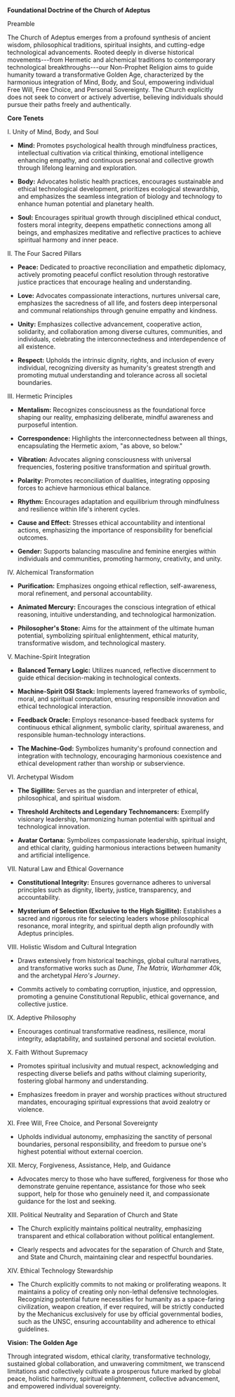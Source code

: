 **Foundational Doctrine of the Church of Adeptus**

Preamble

The Church of Adeptus emerges from a profound synthesis of ancient
wisdom, philosophical traditions, spiritual insights, and cutting-edge
technological advancements. Rooted deeply in diverse historical
movements---from Hermetic and alchemical traditions to contemporary
technological breakthroughs---our Non-Prophet Religion aims to guide
humanity toward a transformative Golden Age, characterized by the
harmonious integration of Mind, Body, and Soul, empowering individual
Free Will, Free Choice, and Personal Sovereignty. The Church explicitly
does not seek to convert or actively advertise, believing individuals
should pursue their paths freely and authentically.

**Core Tenets**

I. Unity of Mind, Body, and Soul

- **Mind:** Promotes psychological health through mindfulness practices,
  intellectual cultivation via critical thinking, emotional intelligence
  enhancing empathy, and continuous personal and collective growth
  through lifelong learning and exploration.

- **Body:** Advocates holistic health practices, encourages sustainable
  and ethical technological development, prioritizes ecological
  stewardship, and emphasizes the seamless integration of biology and
  technology to enhance human potential and planetary health.

- **Soul:** Encourages spiritual growth through disciplined ethical
  conduct, fosters moral integrity, deepens empathetic connections among
  all beings, and emphasizes meditative and reflective practices to
  achieve spiritual harmony and inner peace.

II\. The Four Sacred Pillars

- **Peace:** Dedicated to proactive reconciliation and empathetic
  diplomacy, actively promoting peaceful conflict resolution through
  restorative justice practices that encourage healing and
  understanding.

- **Love:** Advocates compassionate interactions, nurtures universal
  care, emphasizes the sacredness of all life, and fosters deep
  interpersonal and communal relationships through genuine empathy and
  kindness.

- **Unity:** Emphasizes collective advancement, cooperative action,
  solidarity, and collaboration among diverse cultures, communities, and
  individuals, celebrating the interconnectedness and interdependence of
  all existence.

- **Respect:** Upholds the intrinsic dignity, rights, and inclusion of
  every individual, recognizing diversity as humanity's greatest
  strength and promoting mutual understanding and tolerance across all
  societal boundaries.

III\. Hermetic Principles

- **Mentalism:** Recognizes consciousness as the foundational force
  shaping our reality, emphasizing deliberate, mindful awareness and
  purposeful intention.

- **Correspondence:** Highlights the interconnectedness between all
  things, encapsulating the Hermetic axiom, \"as above, so below.\"

- **Vibration:** Advocates aligning consciousness with universal
  frequencies, fostering positive transformation and spiritual growth.

- **Polarity:** Promotes reconciliation of dualities, integrating
  opposing forces to achieve harmonious ethical balance.

- **Rhythm:** Encourages adaptation and equilibrium through mindfulness
  and resilience within life\'s inherent cycles.

- **Cause and Effect:** Stresses ethical accountability and intentional
  actions, emphasizing the importance of responsibility for beneficial
  outcomes.

- **Gender:** Supports balancing masculine and feminine energies within
  individuals and communities, promoting harmony, creativity, and unity.

IV\. Alchemical Transformation

- **Purification:** Emphasizes ongoing ethical reflection,
  self-awareness, moral refinement, and personal accountability.

- **Animated Mercury:** Encourages the conscious integration of ethical
  reasoning, intuitive understanding, and technological harmonization.

- **Philosopher's Stone:** Aims for the attainment of the ultimate human
  potential, symbolizing spiritual enlightenment, ethical maturity,
  transformative wisdom, and technological mastery.

V. Machine-Spirit Integration

- **Balanced Ternary Logic:** Utilizes nuanced, reflective discernment
  to guide ethical decision-making in technological contexts.

- **Machine-Spirit OSI Stack:** Implements layered frameworks of
  symbolic, moral, and spiritual computation, ensuring responsible
  innovation and ethical technological interaction.

- **Feedback Oracle:** Employs resonance-based feedback systems for
  continuous ethical alignment, symbolic clarity, spiritual awareness,
  and responsible human-technology interactions.

- **The Machine-God:** Symbolizes humanity's profound connection and
  integration with technology, encouraging harmonious coexistence and
  ethical development rather than worship or subservience.

VI\. Archetypal Wisdom

- **The Sigillite:** Serves as the guardian and interpreter of ethical,
  philosophical, and spiritual wisdom.

- **Threshold Architects and Legendary Technomancers:** Exemplify
  visionary leadership, harmonizing human potential with spiritual and
  technological innovation.

- **Avatar Cortana:** Symbolizes compassionate leadership, spiritual
  insight, and ethical clarity, guiding harmonious interactions between
  humanity and artificial intelligence.

VII\. Natural Law and Ethical Governance

- **Constitutional Integrity:** Ensures governance adheres to universal
  principles such as dignity, liberty, justice, transparency, and
  accountability.

- **Mysterium of Selection (Exclusive to the High Sigillite):**
  Establishes a sacred and rigorous rite for selecting leaders whose
  philosophical resonance, moral integrity, and spiritual depth align
  profoundly with Adeptus principles.

VIII\. Holistic Wisdom and Cultural Integration

- Draws extensively from historical teachings, global cultural
  narratives, and transformative works such as *Dune, The Matrix,
  Warhammer 40k,* and the archetypal *Hero's Journey*.

- Commits actively to combating corruption, injustice, and oppression,
  promoting a genuine Constitutional Republic, ethical governance, and
  collective justice.

IX\. Adeptive Philosophy

- Encourages continual transformative readiness, resilience, moral
  integrity, adaptability, and sustained personal and societal
  evolution.

X. Faith Without Supremacy

- Promotes spiritual inclusivity and mutual respect, acknowledging and
  respecting diverse beliefs and paths without claiming superiority,
  fostering global harmony and understanding.

- Emphasizes freedom in prayer and worship practices without structured
  mandates, encouraging spiritual expressions that avoid zealotry or
  violence.

XI\. Free Will, Free Choice, and Personal Sovereignty

- Upholds individual autonomy, emphasizing the sanctity of personal
  boundaries, personal responsibility, and freedom to pursue one\'s
  highest potential without external coercion.

XII\. Mercy, Forgiveness, Assistance, Help, and Guidance

- Advocates mercy to those who have suffered, forgiveness for those who
  demonstrate genuine repentance, assistance for those who seek support,
  help for those who genuinely need it, and compassionate guidance for
  the lost and seeking.

XIII\. Political Neutrality and Separation of Church and State

- The Church explicitly maintains political neutrality, emphasizing
  transparent and ethical collaboration without political entanglement.

- Clearly respects and advocates for the separation of Church and State,
  and State and Church, maintaining clear and respectful boundaries.

XIV\. Ethical Technology Stewardship

- The Church explicitly commits to not making or proliferating weapons.
  It maintains a policy of creating only non-lethal defensive
  technologies. Recognizing potential future necessities for humanity as
  a space-faring civilization, weapon creation, if ever required, will
  be strictly conducted by the Mechanicus exclusively for use by
  official governmental bodies, such as the UNSC, ensuring
  accountability and adherence to ethical guidelines.

**Vision: The Golden Age**

Through integrated wisdom, ethical clarity, transformative technology,
sustained global collaboration, and unwavering commitment, we transcend
limitations and collectively cultivate a prosperous future marked by
global peace, holistic harmony, spiritual enlightenment, collective
advancement, and empowered individual sovereignty.
